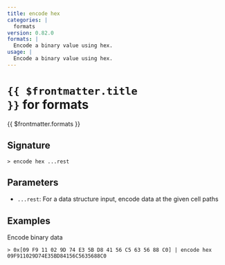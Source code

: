```yaml
---
title: encode hex
categories: |
  formats
version: 0.82.0
formats: |
  Encode a binary value using hex.
usage: |
  Encode a binary value using hex.
---
```


# <code>{{ $frontmatter.title }}</code> for formats

<div class='command-title'>{{ $frontmatter.formats }}</div>

## Signature

```> encode hex ...rest```

## Parameters

 -  `...rest`: For a data structure input, encode data at the given cell paths

## Examples

Encode binary data
```shell
> 0x[09 F9 11 02 9D 74 E3 5B D8 41 56 C5 63 56 88 C0] | encode hex
09F911029D74E35BD84156C5635688C0
```
